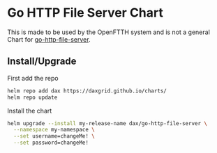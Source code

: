 # Go HTTP File Server Chart

This is made to be used by the OpenFTTH system and is not a general Chart for [go-http-file-server](https://github.com/mjpclab/go-http-file-server).

## Install/Upgrade

First add the repo
```sh
helm repo add dax https://daxgrid.github.io/charts/
helm repo update
```

Install the chart
```sh
helm upgrade --install my-release-name dax/go-http-file-server \
  --namespace my-namespace \
  --set username=changeMe! \
  --set password=changeMe!
```
